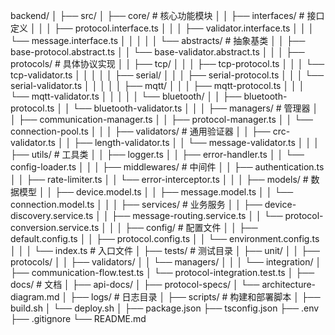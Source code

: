 backend/
│
├── src/
│   ├── core/                        # 核心功能模块
│   │   ├── interfaces/              # 接口定义
│   │   │   ├── protocol.interface.ts
│   │   │   ├── validator.interface.ts
│   │   │   └── message.interface.ts
│   │   │
│   │   └── abstracts/               # 抽象基类
│   │       ├── base-protocol.abstract.ts
│   │       └── base-validator.abstract.ts
│   │
│   ├── protocols/                   # 具体协议实现
│   │   ├── tcp/
│   │   │   ├── tcp-protocol.ts
│   │   │   └── tcp-validator.ts
│   │   │
│   │   ├── serial/
│   │   │   ├── serial-protocol.ts
│   │   │   └── serial-validator.ts
│   │   │
│   │   ├── mqtt/
│   │   │   ├── mqtt-protocol.ts
│   │   │   └── mqtt-validator.ts
│   │   │
│   │   └── bluetooth/
│   │       ├── bluetooth-protocol.ts
│   │       └── bluetooth-validator.ts
│   │
│   ├── managers/                    # 管理器
│   │   ├── communication-manager.ts
│   │   ├── protocol-manager.ts
│   │   └── connection-pool.ts
│   │
│   ├── validators/                  # 通用验证器
│   │   ├── crc-validator.ts
│   │   ├── length-validator.ts
│   │   └── message-validator.ts
│   │
│   ├── utils/                       # 工具类
│   │   ├── logger.ts
│   │   ├── error-handler.ts
│   │   └── config-loader.ts
│   │
│   ├── middlewares/                 # 中间件
│   │   ├── authentication.ts
│   │   ├── rate-limiter.ts
│   │   └── error-interceptor.ts
│   │
│   ├── models/                      # 数据模型
│   │   ├── device.model.ts
│   │   ├── message.model.ts
│   │   └── connection.model.ts
│   │
│   ├── services/                    # 业务服务
│   │   ├── device-discovery.service.ts
│   │   ├── message-routing.service.ts
│   │   └── protocol-conversion.service.ts
│   │
│   ├── config/                      # 配置文件
│   │   ├── default.config.ts
│   │   ├── protocol.config.ts
│   │   └── environment.config.ts
│   │
│   └── index.ts                     # 入口文件
│
├── tests/                           # 测试目录
│   ├── unit/
│   │   ├── protocols/
│   │   ├── validators/
│   │   └── managers/
│   │
│   └── integration/
│       ├── communication-flow.test.ts
│       └── protocol-integration.test.ts
│
├── docs/                            # 文档
│   ├── api-docs/
│   ├── protocol-specs/
│   └── architecture-diagram.md
│
├── logs/                            # 日志目录
│
├── scripts/                         # 构建和部署脚本
│   ├── build.sh
│   └── deploy.sh
│
├── package.json
├── tsconfig.json
├── .env
├── .gitignore
└── README.md